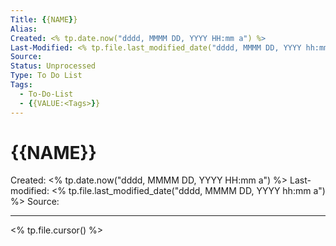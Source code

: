 ```yaml
---
Title: {{NAME}}
Alias:
Created: <% tp.date.now("dddd, MMMM DD, YYYY HH:mm a") %>
Last-Modified: <% tp.file.last_modified_date("dddd, MMMM DD, YYYY hh:mm a") %>
Source: 
Status: Unprocessed
Type: To Do List
Tags: 
  - To-Do-List
  - {{VALUE:<Tags>}}
---
```


# {{NAME}}
Created: <% tp.date.now("dddd, MMMM DD, YYYY HH:mm a") %>
Last-modified: <% tp.file.last_modified_date("dddd, MMMM DD, YYYY hh:mm a") %>
Source: 

---

<% tp.file.cursor() %>